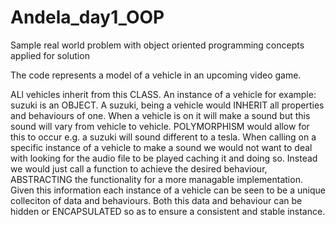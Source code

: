 # Andela_day1_OOP
Sample real world problem with object oriented programming concepts applied for solution

The code represents a model of a vehicle in an upcoming video game.

ALl vehicles inherit from this CLASS. An instance of a vehicle for example: suzuki is an OBJECT. A suzuki, being a vehicle would INHERIT all properties and behaviours of one. When a vehicle is on it will make a sound but this sound will vary from vehicle to vehicle. POLYMORPHISM would allow for this to occur e.g. a suzuki will sound different to a tesla. When calling on a specific instance of a vehicle to make a sound we would not want to deal with looking for the audio file to be played caching it and doing so. Instead we would just call a function to achieve the desired behaviour, ABSTRACTING the functionality for a more managable implementation. Given this information each instance of a vehicle can be seen to be a unique colleciton of data and behaviours. Both this data and behaviour can be hidden or ENCAPSULATED so as to ensure a consistent and stable instance.  